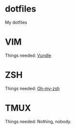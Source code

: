 dotfiles
========

My dotfiles

VIM
========
Things needed: [Vundle][1]


ZSH
========
Things needed: [Oh-my-zsh][2]


TMUX
========
Things needed: Nothing, nobody.


[1]: https://github.com/gmarik/vundle
[2]: https://github.com/robbyrussell/oh-my-zsh




